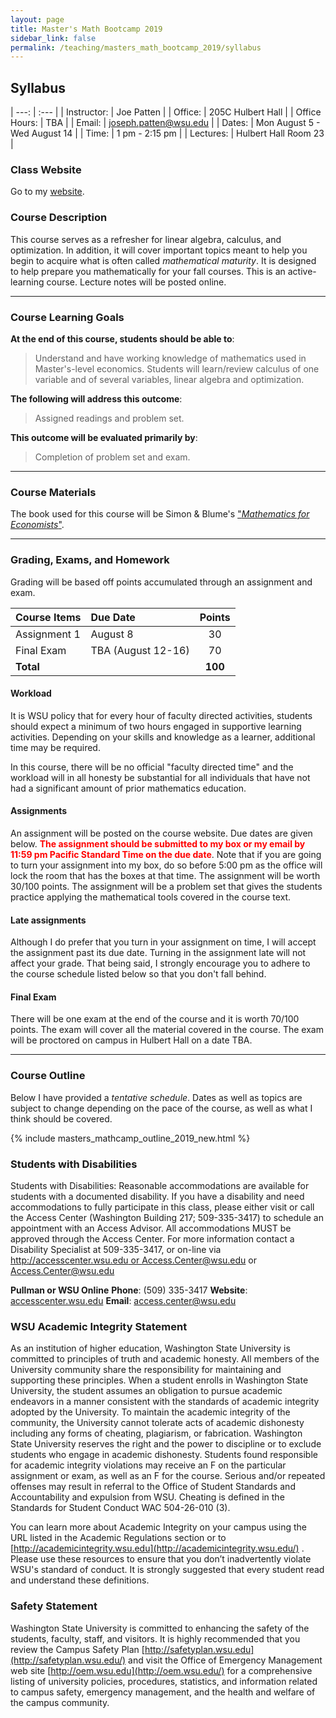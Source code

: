 ```yaml
---
layout: page
title: Master's Math Bootcamp 2019
sidebar_link: false
permalink: /teaching/masters_math_bootcamp_2019/syllabus
---
```


## Syllabus

| ---: | :--- |
| Instructor: | Joe Patten |
| Office: | 205C Hulbert Hall |
| Office Hours: | TBA |
| Email: | [joseph.patten@wsu.edu](mailto:joseph.patten@wsu.edu) |
| Dates: | Mon August 5 - Wed August 14 |
| Time: | 1 pm - 2:15 pm |
| Lectures: | Hulbert Hall Room 23 |

### Class Website
Go to my [website](http://joepatten.com/teaching/masters_math_bootcamp_2019).

### Course Description

This course serves as a refresher for linear algebra, calculus, and optimization. In addition, it will cover important topics meant to help you begin to acquire what is often called *mathematical maturity*.  It is designed to help prepare you mathematically for your fall courses.  This is an active-learning course.  Lecture notes will be posted online.

---

### Course Learning Goals

**At the end of this course, students should be able to**:
>Understand and have working knowledge of mathematics used in Master's-level economics.  Students will learn/review calculus of one variable and of several variables, linear algebra and optimization.  

**The following will address this outcome**:
> Assigned readings and problem set.

**This outcome will be evaluated primarily by**:
> Completion of problem set and exam.

---

### Course Materials

The book used for this course will be Simon & Blume's ["*Mathematics for Economists*"][1].  

[1]: http://www.amazon.com/Mathematics-Economists-Carl-P-Simon/dp/0393957330/ref=sr_1_1?ie=UTF8&qid=1458096199&sr=8-1&keywords=Mathematics+for+economics+blume "Mathematics for Economists"

---

### Grading, Exams, and Homework 
Grading will be based off points accumulated through an assignment and exam.

| Course Items | Due Date | Points |
| :---   | :---  | :---:  |
| Assignment 1 | August 8 | 30 |
| Final Exam | TBA (August 12-16) | 70 |
| **Total** | | **100** |

#### Workload

It is WSU policy that for every hour of faculty directed activities, students should expect a minimum of two hours engaged in supportive learning activities.  Depending on your skills and knowledge as a learner, additional time may be required.

In this course, there will be no official "faculty directed time" and the workload will in all honesty be substantial for all individuals that have not had a significant amount of prior mathematics education.

#### Assignments

An assignment will be posted on the course website.  Due dates are given below.  <font color="red">**The assignment should be submitted to my box or my email by 11:59 pm Pacific Standard Time on the due date**</font>.  Note that if you are going to turn your assignment into my box, do so before 5:00 pm as the office will lock the room that has the boxes at that time.  The assignment will be worth 30/100 points.  The assignment will be a problem set that gives the students practice applying the mathematical tools covered in the course text.

#### Late assignments

Although I do prefer that you turn in your assignment on time, I will accept the assignment past its due date. Turning in the assignment late will not affect your grade. That being said, I strongly encourage you to adhere to the course schedule listed below so that you don't fall behind. 

#### Final Exam

There will be one exam at the end of the course and it is worth 70/100 points.  The exam will cover all the material covered in the course.  The exam will be proctored on campus in Hulbert Hall on a date TBA.

---

### Course Outline

Below I have provided a *tentative schedule*. Dates as well as topics are subject to change depending on the pace of the course, as well as what I think should be covered.

{% include masters_mathcamp_outline_2019_new.html %}

### Students with Disabilities

Students with Disabilities: Reasonable accommodations are available for students with a documented disability. If you have a disability and need accommodations to fully participate in this class, please either visit or call the Access Center (Washington Building 217; 509-335-3417) to schedule an appointment with an Access Advisor. All accommodations MUST be approved through the Access Center. For more information contact a Disability Specialist at 509-335-3417, or on-line via [http://accesscenter.wsu.edu or Access.Center@wsu.edu](http://accesscenter.wsu.edu) or [Access.Center@wsu.edu](mailto:access.center@wsu.edu)

**Pullman or WSU Online** 
**Phone**: (509) 335-3417 
**Website**: [accesscenter.wsu.edu](http://accesscenter.wsu.edu) 
**Email**: [access.center@wsu.edu](mailto:access.center@wsu.edu)

### WSU Academic Integrity Statement

As an institution of higher education, Washington State University is committed to principles of truth and academic honesty. All members of the University community share the responsibility for maintaining and supporting these principles. When a student enrolls in Washington State University, the student assumes an obligation to pursue academic endeavors in a manner consistent with the standards of academic integrity adopted by the University. To maintain the academic integrity of the community, the University cannot tolerate acts of academic dishonesty including any forms of cheating, plagiarism, or fabrication. Washington State University reserves the right and the power to discipline or to exclude students who engage in academic dishonesty. Students found responsible for academic integrity violations may receive an F on the particular assignment or exam, as well as an F for the course.  Serious and/or repeated offenses may result in referral to the Office of Student Standards and Accountability and expulsion from WSU. Cheating is defined in the Standards for Student Conduct WAC 504-26-010 (3).

You can learn more about Academic Integrity on your campus using the URL listed in the Academic Regulations section or to [http://academicintegrity.wsu.edu](http://academicintegrity.wsu.edu/) . Please use these resources to ensure that you don’t inadvertently violate WSU's standard of conduct. It is strongly suggested that every student read and understand these definitions.


### Safety Statement

Washington State University is committed to enhancing the safety of the students, faculty, staff, and visitors. It is highly recommended that you review the Campus Safety Plan [http://safetyplan.wsu.edu](http://safetyplan.wsu.edu/) and visit the Office of Emergency Management web site [http://oem.wsu.edu](http://oem.wsu.edu/) for a comprehensive listing of university policies, procedures, statistics, and information related to campus safety, emergency management, and the health and welfare of the campus community.

